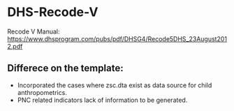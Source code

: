 # DHS-Recode-V
Recode V Manual:
https://www.dhsprogram.com/pubs/pdf/DHSG4/Recode5DHS_23August2012.pdf

## Differece on the template:
+ Incorporated the cases where zsc.dta exist as data source for child anthropometrics. 
+ PNC related indicators lack of information to be generated. 
